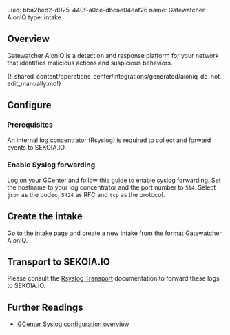 uuid: bba2bed2-d925-440f-a0ce-dbcae04eaf26
name: Gatewatcher AionIQ
type: intake

## Overview

Gatewatcher AionIQ is a detection and response platform for your network that identifies malicious actions and suspicious behaviors.

{!_shared_content/operations_center/integrations/generated/aioniq_do_not_edit_manually.md!}


## Configure

### Prerequisites

An internal log concentrator (Rsyslog) is required to collect and forward events to SEKOIA.IO.

### Enable Syslog forwarding

Log on your GCenter and follow [this guide](https://docs.gatewatcher.com/en/gcenter/2.5.3/101/itg-ext/syslog.html) to enable syslog forwarding.
Set the hostname to your log concentrator and the port number to `514`.
Select `json` as the codec, `5424` as RFC and `tcp` as the protocol.

## Create the intake

Go to the [intake page](https://app.sekoia.io/operations/intakes) and create a new intake from the format Gatewatcher AionIQ.

## Transport to SEKOIA.IO

Please consult the [Rsyslog Transport](../../../ingestion_methods/rsyslog/) documentation to forward these logs to SEKOIA.IO.

## Further Readings
- [GCenter Syslog configuration overview](https://docs.gatewatcher.com/en/gcenter/2.5.3/101/itg-ext/syslog.html)
